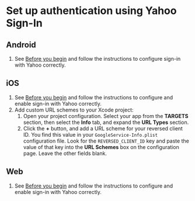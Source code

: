 # Set up authentication using Yahoo Sign-In

## Android

1. See [Before you begin](https://firebase.google.com/docs/auth/android/yahoo-oauth#before_you_begin) and follow the instructions to configure sign-in with Yahoo correctly.

## iOS

1. See [Before you begin](https://firebase.google.com/docs/auth/ios/yahoo-oauth#before_you_begin) and follow the instructions to configure and enable sign-in with Yahoo correctly.
1. Add custom URL schemes to your Xcode project:
   1. Open your project configuration.
      Select your app from the **TARGETS** section, then select the **Info** tab, and expand the **URL Types** section.
   1. Click the **+** button, and add a URL scheme for your reversed client ID.
      You find this value in your `GoogleService-Info.plist` configuration file.
      Look for the `REVERSED_CLIENT_ID` key and paste the value of that key into the **URL Schemes** box on the configuration page.
      Leave the other fields blank.

## Web

1. See [Before you begin](https://firebase.google.com/docs/auth/web/yahoo-oauth#before_you_begin) and follow the instructions to configure and enable sign-in with Yahoo correctly.
